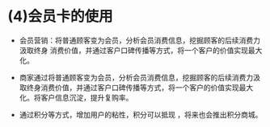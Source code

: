 # (4)会员卡的使用

*   会员营销：将普通顾客变为会员，分析会员消费信息，挖掘顾客的后续消费力汲取终身 消费价值，并通过客户口碑传播等方式，将一个客户的价值实现最大化。

*   商家通过将普通顾客变为会员，分析会员消费信息，挖掘顾客的后续消费力汲取终身消费价值，并通过客户口碑传播等方式，将一个客户的价值实现最大化。将客户信息沉淀，提升复购率。

*   通过积分等方式，增加用户的粘性，积分可以抵现 ，将来也会推出积分商城。
